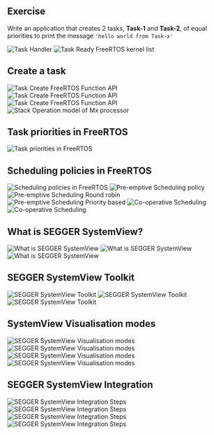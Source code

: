 ## Exercise
     
		 
Write an application that creates 2 tasks, **Task-1** and **Task-2**, 
of equal priorities to print the message `'hello world from Task-x'`  
     
		 
<img src="images/task_handler.png" alt="Task Handler" title="Task Handler">  		
    
		
<img src="images/task_ready.png" alt="Task Ready FreeRTOS kernel list" title="Task Ready FreeRTOS kernel list">  			 
    
## Create a task    
     
<img src="images/task_create.png" alt="Task Create FreeRTOS Function API" title="Task Create FreeRTOS Function API">     
     
   
<img src="images/task_create2.png" alt="Task Create FreeRTOS Function API" title="Task Create FreeRTOS Function API">        
     
   
<img src="images/task_create3.png" alt="Task Create FreeRTOS Function API" title="Task Create FreeRTOS Function API">  
     
   
<img src="images/stack_operation_mode_mx_processor.png" alt="Stack Operation model of Mx processor" title="Stack Operation model of Mx processor">  	 	
    
		
## Task priorities in FreeRTOS   
     
<img src="images/task_prior.png" alt="Task priorities in FreeRTOS" title="Task priorities in FreeRTOS">  			 		 
    
		
## Scheduling policies in FreeRTOS   
     
<img src="images/sched_policy.png" alt="Scheduling policies in FreeRTOS" title="Scheduling policies in FreeRTOS">  			 		 
    
     
<img src="images/preempt_sched.png" alt="Pre-emptive Scheduling policy" title="Pre-emptive Scheduling policy"> 
    
     
<img src="images/preempt_round_robin.png" alt="Pre-emptive Scheduling Round robin" title="Pre-emptive Scheduling Round robin">   
    
     
<img src="images/preempt_prior_based.png" alt="Pre-emptive Scheduling Priority based" title="Pre-emptive Scheduling Priority based">    
    
     
<img src="images/coop_sched.png" alt="Co-operative Scheduling" title="Co-operative Scheduling">   
    
     
<img src="images/coop_sched2.png" alt="Co-operative Scheduling" title="Co-operative Scheduling">   		 		 
    
		
## What is SEGGER SystemView?  
     
<img src="images/segger_systemview.png" alt="What is SEGGER SystemView" title="What is SEGGER SystemView">  		
     
<img src="images/segger_systemview2.png" alt="What is SEGGER SystemView" title="What is SEGGER SystemView">  			
     
<img src="images/segger_systemview3.png" alt="What is SEGGER SystemView" title="What is SEGGER SystemView">  	 
    
		
## SEGGER SystemView Toolkit    
     
<img src="images/segger_toolkit.png" alt="SEGGER SystemView Toolkit" title="SEGGER SystemView Toolkit">  	
     
<img src="images/segger_toolkit2.png" alt="SEGGER SystemView Toolkit" title="SEGGER SystemView Toolkit">  		
     
<img src="images/segger_toolkit3.png" alt="SEGGER SystemView Toolkit" title="SEGGER SystemView Toolkit">  		
    
		
## SystemView Visualisation modes   
     
<img src="images/segger_recording.png" alt="SEGGER SystemView Visualisation modes  " title="SEGGER SystemView Visualisation modes">  	 
     
<img src="images/segger_recording2.png" alt="SEGGER SystemView Visualisation modes  " title="SEGGER SystemView Visualisation modes">  	 
     
<img src="images/segger_recording3.png" alt="SEGGER SystemView Visualisation modes  " title="SEGGER SystemView Visualisation modes">  	 
     
<img src="images/segger_recording4.png" alt="SEGGER SystemView Visualisation modes  " title="SEGGER SystemView Visualisation modes">  	
    
		
## SEGGER SystemView Integration  
     
<img src="images/systemview_integration1.png" alt="SEGGER SystemView Integration Steps" title="SEGGER SystemView Integration Steps">  	 
     
<img src="images/systemview_integration2.png" alt="SEGGER SystemView Integration Steps" title="SEGGER SystemView Integration Steps">  	 
     
<img src="images/systemview_integration3.png" alt="SEGGER SystemView Integration Steps" title="SEGGER SystemView Integration Steps">  	 
     
<img src="images/systemview_integration4.png" alt="SEGGER SystemView Integration Steps" title="SEGGER SystemView Integration Steps">  	 
     
     		 
     
     	
     	
     
     
    
			 		 
    
     
	 
  

  				 
     


		 
     
		   					 		 		 


			
			    
      
